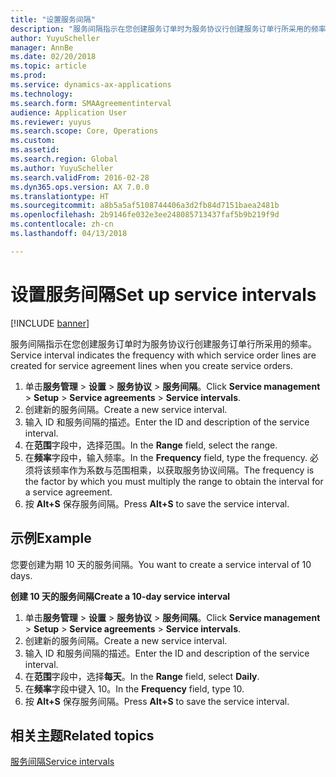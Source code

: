 ```yaml
---
title: "设置服务间隔"
description: "服务间隔指示在您创建服务订单时为服务协议行创建服务订单行所采用的频率。"
author: YuyuScheller
manager: AnnBe
ms.date: 02/20/2018
ms.topic: article
ms.prod: 
ms.service: dynamics-ax-applications
ms.technology: 
ms.search.form: SMAAgreementinterval
audience: Application User
ms.reviewer: yuyus
ms.search.scope: Core, Operations
ms.custom: 
ms.assetid: 
ms.search.region: Global
ms.author: YuyuScheller
ms.search.validFrom: 2016-02-28
ms.dyn365.ops.version: AX 7.0.0
ms.translationtype: HT
ms.sourcegitcommit: a8b5a5af5108744406a3d2fb84d7151baea2481b
ms.openlocfilehash: 2b9146fe032e3ee248085713437faf5b9b219f9d
ms.contentlocale: zh-cn
ms.lasthandoff: 04/13/2018

---
```


# <a name="set-up-service-intervals"></a><span data-ttu-id="37084-103">设置服务间隔</span><span class="sxs-lookup"><span data-stu-id="37084-103">Set up service intervals</span></span>  

[!INCLUDE [banner](../includes/banner.md)]

<span data-ttu-id="37084-104">服务间隔指示在您创建服务订单时为服务协议行创建服务订单行所采用的频率。</span><span class="sxs-lookup"><span data-stu-id="37084-104">Service interval indicates the frequency with which service order lines are created for service agreement lines when you create service orders.</span></span>

1. <span data-ttu-id="37084-105">单击**服务管理** \> **设置** \> **服务协议** \> **服务间隔**。</span><span class="sxs-lookup"><span data-stu-id="37084-105">Click **Service management** \> **Setup** \> **Service agreements** \> **Service intervals**.</span></span>
2. <span data-ttu-id="37084-106">创建新的服务间隔。</span><span class="sxs-lookup"><span data-stu-id="37084-106">Create a new service interval.</span></span>
3. <span data-ttu-id="37084-107">输入 ID 和服务间隔的描述。</span><span class="sxs-lookup"><span data-stu-id="37084-107">Enter the ID and description of the service interval.</span></span>
4. <span data-ttu-id="37084-108">在**范围**字段中，选择范围。</span><span class="sxs-lookup"><span data-stu-id="37084-108">In the **Range** field, select the range.</span></span>
5. <span data-ttu-id="37084-109">在**频率**字段中，输入频率。</span><span class="sxs-lookup"><span data-stu-id="37084-109">In the **Frequency** field, type the frequency.</span></span> <span data-ttu-id="37084-110">必须将该频率作为系数与范围相乘，以获取服务协议间隔。</span><span class="sxs-lookup"><span data-stu-id="37084-110">The frequency is the factor by which you must multiply the range to obtain the interval for a service agreement.</span></span>
6. <span data-ttu-id="37084-111">按 **Alt+S** 保存服务间隔。</span><span class="sxs-lookup"><span data-stu-id="37084-111">Press **Alt+S** to save the service interval.</span></span>

## <a name="example"></a><span data-ttu-id="37084-112">示例</span><span class="sxs-lookup"><span data-stu-id="37084-112">Example</span></span>

<span data-ttu-id="37084-113">您要创建为期 10 天的服务间隔。</span><span class="sxs-lookup"><span data-stu-id="37084-113">You want to create a service interval of 10 days.</span></span>

<span data-ttu-id="37084-114">**创建 10 天的服务间隔**</span><span class="sxs-lookup"><span data-stu-id="37084-114">**Create a 10-day service interval**</span></span>

1. <span data-ttu-id="37084-115">单击**服务管理** \> **设置** \> **服务协议** \> **服务间隔**。</span><span class="sxs-lookup"><span data-stu-id="37084-115">Click **Service management** \> **Setup** \> **Service agreements** \> **Service intervals**.</span></span>
2. <span data-ttu-id="37084-116">创建新的服务间隔。</span><span class="sxs-lookup"><span data-stu-id="37084-116">Create a new service interval.</span></span>
3. <span data-ttu-id="37084-117">输入 ID 和服务间隔的描述。</span><span class="sxs-lookup"><span data-stu-id="37084-117">Enter the ID and description of the service interval.</span></span>
4. <span data-ttu-id="37084-118">在**范围**字段中，选择**每天**。</span><span class="sxs-lookup"><span data-stu-id="37084-118">In the **Range** field, select **Daily**.</span></span>
5. <span data-ttu-id="37084-119">在**频率**字段中键入 10。</span><span class="sxs-lookup"><span data-stu-id="37084-119">In the **Frequency** field, type 10.</span></span>
6. <span data-ttu-id="37084-120">按 **Alt+S** 保存服务间隔。</span><span class="sxs-lookup"><span data-stu-id="37084-120">Press **Alt+S** to save the service interval.</span></span>

## <a name="related-topics"></a><span data-ttu-id="37084-121">相关主题</span><span class="sxs-lookup"><span data-stu-id="37084-121">Related topics</span></span>

[<span data-ttu-id="37084-122">服务间隔</span><span class="sxs-lookup"><span data-stu-id="37084-122">Service intervals</span></span>](service-intervals.md)  

